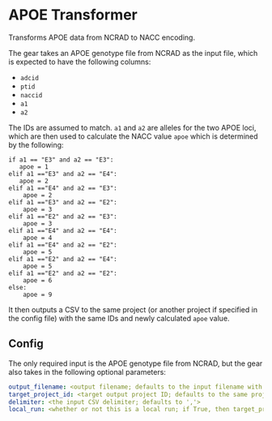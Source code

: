 # APOE Transformer

Transforms APOE data from NCRAD to NACC encoding.

The gear takes an APOE genotype file from NCRAD as the input file, which is expected to have the following columns:

* `adcid`
* `ptid`
* `naccid`
* `a1`
* `a2`

The IDs are assumed to match. `a1` and `a2` are alleles for the two APOE loci, which are then used to calculate the NACC value `apoe` which is determined by the following:

```
if a1 == "E3" and a2 == "E3":
   apoe = 1
elif a1 =="E3" and a2 == "E4":
   apoe = 2
elif a1 =="E4" and a2 == "E3":
    apoe = 2
elif a1 =="E3" and a2 == "E2":
    apoe = 3
elif a1 =="E2" and a2 == "E3":
    apoe = 3
elif a1 =="E4" and a2 == "E4":
    apoe = 4
elif a1 =="E4" and a2 == "E2":
    apoe = 5
elif a1 =="E2" and a2 == "E4":
    apoe = 5
elif a1 =="E2" and a2 == "E2":
    apoe = 6
else:
    apoe = 9
```

It then outputs a CSV to the same project (or another project if specified in the config file) with the same IDs and newly calculated `apoe` value.

## Config

The only required input is the APOE genotype file from NCRAD, but the gear also takes in the following optional parameters:

```yaml
output_filename: <output filename; defaults to the input filename with '_apoe_transformed' postfixed>
target_project_id: <target output project ID; defaults to the same project the input file was uploaded to if not specified>
delimiter: <the input CSV delimiter; defaults to ','>
local_run: <whether or not this is a local run; if True, then target_project_id must be provided>
```
